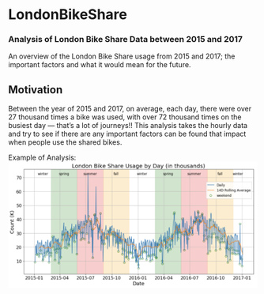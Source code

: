 # LondonBikeShare
### Analysis of London Bike Share Data between 2015 and 2017
An overview of the London Bike Share usage from 2015 and 2017; the important factors and what it would mean for the future.

## Motivation
Between the year of 2015 and 2017, on average, each day, there were over 27 thousand times a bike was used, with over 72 thousand times on the busiest day — that’s a lot of journeys!! This analysis takes the hourly data and try to see if there are any important factors can be found that impact when people use the shared bikes.




Example of Analysis:
![alt text](https://raw.githubusercontent.com/xyzjust/LondonBikeShare/main/example_plot.png)
